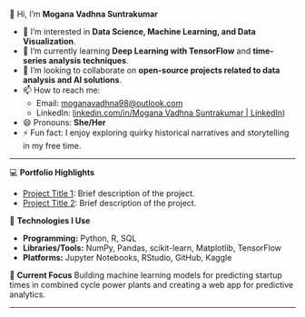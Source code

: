 👋 Hi, I’m **Mogana Vadhna Suntrakumar**

- 👀 I’m interested in **Data Science, Machine Learning, and Data Visualization**.
- 🌱 I’m currently learning **Deep Learning with TensorFlow** and **time-series analysis techniques**.
- 💞️ I’m looking to collaborate on **open-source projects related to data analysis and AI solutions**.
- 📫 How to reach me:  
  - Email: [moganavadhna98@outlook.com](mailto:moganavadhna98@outlook.com)  
  - LinkedIn: [linkedin.com/in/Mogana Vadhna Suntrakumar | LinkedIn]([https://www.linkedin.com/in/mogana-vadhna-suntrakumar-5793b2224/))  
- 😄 Pronouns: **She/Her**
- ⚡ Fun fact: I enjoy exploring quirky historical narratives and storytelling in my free time.

---

💻 **Portfolio Highlights**
- [Project Title 1](https://github.com/SMoganaVadhna/project1): Brief description of the project.
- [Project Title 2](https://github.com/SMoganaVadhna/project2): Brief description of the project.

🚀 **Technologies I Use**
- **Programming:** Python, R, SQL
- **Libraries/Tools:** NumPy, Pandas, scikit-learn, Matplotlib, TensorFlow
- **Platforms:** Jupyter Notebooks, RStudio, GitHub, Kaggle

🌟 **Current Focus**
Building machine learning models for predicting startup times in combined cycle power plants and creating a web app for predictive analytics.

---
